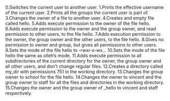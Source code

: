 0.Switches the current user to another user.
1.Prints the effective username of the current user.
2.Prints all the groups the current user is part of.
3.Changes the owner of a file to another user.
4.Creates and empty file called hello.
5.Adds execute permission to the owner of the file hello.
6.Adds execute permission to the owner and the group owner, and read permission to other users, to the file hello.
7.Adds execution permission to the owner, the group owner and the other users, to the file hello.
8.Gives no permission to owner and group, but gives all permissions to other users.
9.Sets the mode of the file hello to -rwxr-x-wx...
10.Sets the mode of the file hello the same as olleh’s mode.
11.Adds execute permission to all subdirectories of the current directory for the owner, the group owner and all other users, and don't change regular files.
12.Creates a directory called my_dir with permissions 751 in the working directory.
13.Changes the group owner to school for the file hello.
14.Changes the owner to vincent and the group owner to staff for all the files and directories in the working directory.
15.Changes the owner and the group owner of _hello to vincent and staff respectively.

